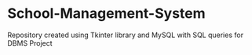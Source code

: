 # School-Management-System
Repository created using Tkinter library and MySQL with SQL queries for DBMS Project
